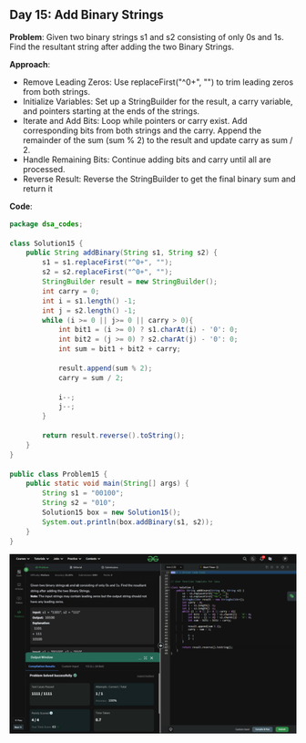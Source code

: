 ## Day 15: Add Binary Strings

**Problem**: Given two binary strings s1 and s2 consisting of only 0s and 1s. Find the resultant string after adding the two Binary Strings.

**Approach**:
- Remove Leading Zeros: Use replaceFirst("^0+", "") to trim leading zeros from both strings.
- Initialize Variables: Set up a StringBuilder for the result, a carry variable, and pointers starting at the ends of the strings.
- Iterate and Add Bits: Loop while pointers or carry exist. Add corresponding bits from both strings and the carry. Append the remainder of the sum (sum % 2) to the result and update carry as sum / 2.
- Handle Remaining Bits: Continue adding bits and carry until all are processed.
- Reverse Result: Reverse the StringBuilder to get the final binary sum and return it

**Code**:
```java
package dsa_codes;

class Solution15 {
    public String addBinary(String s1, String s2) {
        s1 = s1.replaceFirst("^0+", "");
        s2 = s2.replaceFirst("^0+", "");
        StringBuilder result = new StringBuilder();
        int carry = 0;
        int i = s1.length() -1;
        int j = s2.length() -1;
        while (i >= 0 || j>= 0 || carry > 0){
            int bit1 = (i >= 0) ? s1.charAt(i) - '0': 0;
            int bit2 = (j >= 0) ? s2.charAt(j) - '0': 0;
            int sum = bit1 + bit2 + carry;

            result.append(sum % 2);
            carry = sum / 2;

            i--;
            j--;
        }

        return result.reverse().toString();
    }
}

public class Problem15 {
    public static void main(String[] args) {
        String s1 = "00100";
        String s2 = "010";
        Solution15 box = new Solution15();
        System.out.println(box.addBinary(s1, s2));
    }
}

```
![Day 15 Output](./Day15-Screenshot.png)
